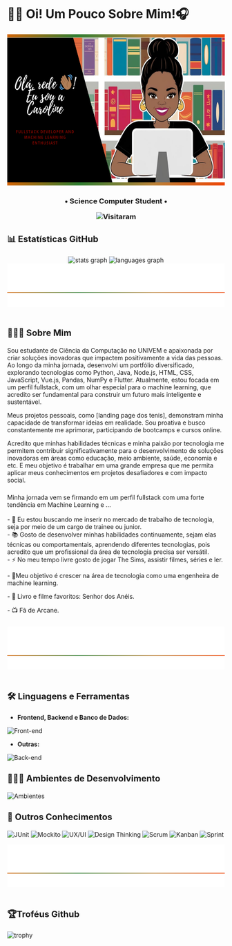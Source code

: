 
# 👋🏾 Oi! Um Pouco Sobre Mim!🎧

<div align="center">
  <img height="350em" src="./Github-profile-images/1.png"/>
</div>

<h3 align="center">
   • Science Computer Student •

   ![Visitaram](https://komarev.com/ghpvc/?username=CarolFerr&color=red)
</h3>

<h3 align="left" style="font-size: 20px">📊 Estatísticas GitHub</h3>

<div align="center">
  <img src="https://github-readme-stats.vercel.app/api?username=CarolFerr&hide_title=false&hide_rank=false&show_icons=true&include_all_commits=true&count_private=true&disable_animations=false&theme=moltack&locale=pt-pt&hide_border=false" height="200" alt="stats graph"  />
  <img src="https://github-readme-stats.vercel.app/api/top-langs?username=CarolFerr&locale=pt-pt&hide_title=false&layout=donut&card_width=320&langs_count=5&theme=moltack&hide_border=false" height="200" alt="languages graph"  />
</div>

</div>
<img src="./Github-profile-images/2.png" width="100%" height="100px"/>
<div><br />

<h3 align="left" style="font-size: 20px">👩🏾‍💻 Sobre Mim</h3>

<p>Sou estudante de Ciência da Computação no UNIVEM e apaixonada por criar soluções inovadoras que impactem positivamente a vida das pessoas. Ao longo da minha jornada, desenvolvi um portfólio diversificado, explorando tecnologias como Python, Java, Node.js, HTML, CSS, JavaScript, Vue.js, Pandas, NumPy e Flutter. Atualmente, estou focada em um perfil fullstack, com um olhar especial para o machine learning, que acredito ser fundamental para construir um futuro mais inteligente e sustentável.

Meus projetos pessoais, como [landing page dos tenis], demonstram minha capacidade de transformar ideias em realidade. Sou proativa e busco constantemente me aprimorar, participando de bootcamps e cursos online.

Acredito que minhas habilidades técnicas e minha paixão por tecnologia me permitem contribuir significativamente para o desenvolvimento de soluções inovadoras em áreas como educação, meio ambiente, saúde, economia e etc. E meu objetivo é trabalhar em uma grande empresa que me permita aplicar meus conhecimentos em projetos desafiadores e com impacto social.</p>

###

<p align="left">Minha jornada vem se firmando em um perfil fullstack com uma forte tendência em Machine Learning e ...<br><br>- 🔭 Eu estou buscando me inserir no mercado de trabalho de tecnologia, seja por meio de um cargo de trainee ou junior.<br>- 📚 Gosto de desenvolver minhas habilidades continuamente, sejam elas técnicas ou comportamentais, aprendendo diferentes tecnologias, pois acredito que um profissional da área de tecnologia precisa ser versátil.<br>- ⚡ No meu tempo livre gosto de jogar The Sims, assistir filmes, séries e ler.</p><p>- 🎯Meu objetivo é crescer na área de tecnologia como uma engenheira de machine learning.<p>- 📖 Livro e filme favoritos: Senhor dos Anéis.<p>- 📺 Fã de Arcane.

###

</div>
<img src="./Github-profile-images/2.png" width="100%" height="100px"/>
<div><br />

<h3 align="left" style="font-size: 20px">🛠 Linguagens e Ferramentas</h3>

* **Frontend, Backend e Banco de Dados:**
  
<font style="vertical-align: inherit;"><font style="vertical-align: inherit;">![Front-end](https://skillicons.dev/icons?i=html,css,javascript,vuejs,vuetify,py,fastapi,java,spring,flutter,dart,mongodb,mysql)</font></font>
 
* **Outras:**

<font style="vertical-align: inherit;"><font style="vertical-align: inherit;">![Back-end](https://skillicons.dev/icons?i=figma,git,github)

<h3 align="left" style="font-size: 20px">👩🏾‍💻 Ambientes de Desenvolvimento</h3>

<font style="vertical-align: inherit;"><font style="vertical-align: inherit;">![Ambientes](https://skillicons.dev/icons?i=vscode,pycharm,idea,androidstudio,PowerBi)</font></font>

<h3 align="left" style="font-size: 20px">📓 Outros Conhecimentos</h3>


![JUnit](https://img.shields.io/badge/TesteUnitário-JUnit-red)
![Mockito](https://img.shields.io/badge/TesteUnitário-Mockito-green)
![UX/UI](https://img.shields.io/badge/UX-UI-blue)
![Design Thinking](https://img.shields.io/badge/Design-Thinking-yellow)
![Scrum](https://img.shields.io/badge/MetodologiaAgil-Scrum-aquamarine)
![Kanban](https://img.shields.io/badge/MetodologiaAgil-Kanban-blueviolet)
![Sprint](https://img.shields.io/badge/MetodologiaAgil-Sprint-orange)

</div>
<img src="./Github-profile-images/2.png" width="100%" height="100px"/>
<div><br />

<h3 align="left"  style="font-size: 20px">🏆Troféus Github</h3>

![trophy](https://github-profile-trophy.vercel.app/?username=CarolFerr&theme=discord)


###


